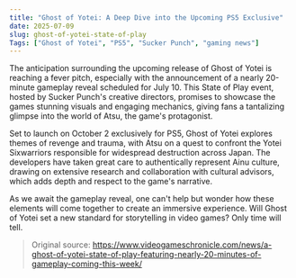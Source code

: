 ```yaml
---
title: "Ghost of Yotei: A Deep Dive into the Upcoming PS5 Exclusive"
date: 2025-07-09
slug: ghost-of-yotei-state-of-play
Tags: ["Ghost of Yotei", "PS5", "Sucker Punch", "gaming news"]
---
```


The anticipation surrounding the upcoming release of Ghost of Yotei is reaching a fever pitch, especially with the announcement of a nearly 20-minute gameplay reveal scheduled for July 10. This State of Play event, hosted by Sucker Punch's creative directors, promises to showcase the games stunning visuals and engaging mechanics, giving fans a tantalizing glimpse into the world of Atsu, the game's protagonist.

Set to launch on October 2 exclusively for PS5, Ghost of Yotei explores themes of revenge and trauma, with Atsu on a quest to confront the Yotei Sixwarriors responsible for widespread destruction across Japan. The developers have taken great care to authentically represent Ainu culture, drawing on extensive research and collaboration with cultural advisors, which adds depth and respect to the game's narrative.

As we await the gameplay reveal, one can't help but wonder how these elements will come together to create an immersive experience. Will Ghost of Yotei set a new standard for storytelling in video games? Only time will tell.

> Original source: https://www.videogameschronicle.com/news/a-ghost-of-yotei-state-of-play-featuring-nearly-20-minutes-of-gameplay-coming-this-week/